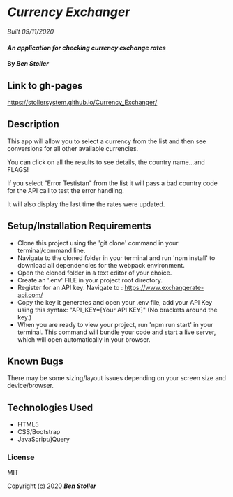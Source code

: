 # _Currency Exchanger_

_Built 09/11/2020_

#### _An application for checking currency exchange rates_

#### By _**Ben Stoller**_

## Link to gh-pages

https://stollersystem.github.io/Currency_Exchanger/

## Description

This app will allow you to select a currency from the list and then see conversions for all other available currencies.

You can click on all the results to see details, the country name...and FLAGS!

If you select "Error Testistan" from the list it will pass a bad country code for the API call to test the error handling. 

It will also display the last time the rates were updated.


## Setup/Installation Requirements

* Clone this project using the 'git clone' command in your terminal/command line.
* Navigate to the cloned folder in your terminal and run 'npm install'  to download all dependencies for the webpack environment.
* Open the cloned folder in a text editor of your choice.
* Create an '.env' FILE in your project root directory.
* Register for an API key: Navigate to : https://www.exchangerate-api.com/
* Copy the key it generates and open your .env file, add your API Key using this syntax: "API_KEY=[Your API KEY]" (No brackets around the key.) 
* When you are ready to view your project, run 'npm run start' in your terminal. This command will bundle your code and start a live server, which will open automatically in your browser.


## Known Bugs

There may be some sizing/layout issues depending on your screen size and device/browser.

## Technologies Used

* HTML5
* CSS/Bootstrap
* JavaScript/jQuery

### License

MIT

Copyright (c) 2020 **_Ben Stoller_**

